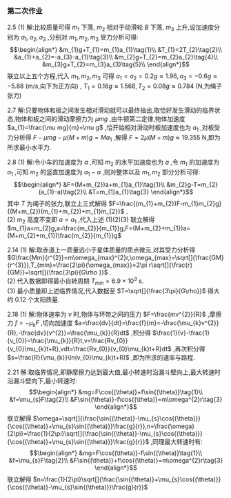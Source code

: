 ### 第二次作业

2.5
    (1) 解:比较质量可得 $m_{1}$ 下落, $m_{2}$ 相对于动滑轮 $B$ 下落, $m_{3}$ 上升,设加速度分别为 $a_{1},a_{2},a_{3}$ ,分别对 $m_{1},m_{2},m_{3}$ 受力分析可得:
    $$\begin{align*}
    &m_{1}g+T_{1}=m_{1}a_{1}\tag{1}\\
    &T_{1}=2T_{2}\tag{2}\\
    &a_{1}+a_{2}=-a_{3}-a_{1}\tag{3}\\ 
    &m_{2}g+T_{2}=m_{2}a_{2}\tag{4}\\
    &m_{3}g+T_{2}=m_{3}a_{3}\tag{5}\\
    \end{align*}$$ 
    联立以上五个方程,代入 $m_{1},m_{2},m_{3}$ 可得 $a_{1}=a_{2}=0.2g\approx 1.96,a_{3}=-0.6g\approx -5.88$ (m/s,向下为正方向) , $T_{1}=0.16g\approx 1.568,T_{2}=0.08g\approx 0.784$ (N,为绳子张力)

2.7
    解:只要物体和板之间发生相对滑动就可以最终抽出,取恰好发生滑动的临界状态,物体和板之间的滑动摩擦力为 $\mu mg$ ,由牛顿第二定律,物体加速度 $a_{1}=\frac{\mu mg}{m}=\mu g$ ,恰开始相对滑动时板加速度也为 $a_{1}$ ,对板受力分析得 $F-\mu mg-\mu(M+m)g=Ma_{1}$ ,解得 $F=2\mu (M+m)g\approx 19.355$ N,即为所求最小水平力.

2.8
    (1) 解:令小车的加速度为 $a$ ,可知 $m_{2}$ 的水平加速度也为 $a$ ,令 $m_{1}$ 的加速度为 $a_{1}$ ,可知 $m_{2}$ 的竖直加速度为 $a_{1}-a$ ,则对整体以及 $m_{1},m_{2}$ 部分分析可得:
    $$\begin{align*}
    &F=(M+m_{2})a+m_{1}a_{1}\tag{1}\\
    &m_{2}g-T=m_{2}(a_{1}-a)\tag{2}\\
    &T=m_{1}a_{1}\tag{3}
    \end{align*}$$
    其中 $T$ 为绳子的张力,联立上三式解得 $F=\frac{(m_{1}+m_{2})F-m_{1}m_{2}g}{(M+m_{2})(m_{1}+m_{2})+m_{1}m_{2}}$ .
    \
    (2) $m_{2}$ 高度不变即 $a=a_{1}$ ,代入上述 $(1)(2)(3)$ 联立解得 $m_{1}a=m_{2}g,a=\frac{m_{2}}{m_{1}}g,F=(M+m_{2}+m_{1})a=(M+m_{2}+m_{1})\frac{m_{2}}{m_{1}}g$ 

2.14
    (1) 解:取赤道上一质量远小于星体质量的质点微元,对其受力分析得 $G\frac{Mm}{r^{2}}=m\omega_{max}^{2}r,\omega_{max}=\sqrt[]{\frac{GM}{r^{3}}},T_{min}=\frac{2\pi}{\omega_{max}}=2\pi r\sqrt[]{\frac{r}{GM}}=\sqrt[]{\frac{3\pi}{G\rho }}$ .
    \
    (2) 代入数据即得最小自转周期 $T_{min}=6.9\times10^{3}$ s.
    \
    (3) 最小质量即上述临界情况,代入数据至 $T=\sqrt[]{\frac{3\pi}{G\rho}}$ 得大约 0.12 个太阳质量.

2.18
    (1) 解:物体速率为 $v$ 时,物体与环带之间的压力 $F=\frac{mv^{2}}{R}$ ,摩擦力 $f=-\mu_{k} F$ ,切向加速度 $a=\frac{dv}{dt}=\frac{f}{m}=-\frac{\mu_{k}v^{2}}{R},-\frac{dv}{v^{2}}=\frac{\mu_{k}}{R}dt$ ,积分得 $\frac{1}{v}-\frac{1}{v_{0}}=\frac{\mu_{k}}{R}t,v=\frac{Rv_{0}}{v_{0}\mu_{k}t+R},vdt=\frac{Rv_{0}}{v_{0}\mu_{k}t+R}dt$ ,再次积分得 $s=\frac{R}{\mu_{k}}\ln(v_{0}\mu_{k}t+R)$ ,即为所求的速率与路程.

2.21
    解:取临界情况,即静摩擦力达到最大值,最小转速时沿漏斗壁向上,最大转速时沿漏斗壁向下,最小转速时:
    $$\begin{align*}
    &mg=F\cos{(\theta)}+f\sin{(\theta)}\tag{1}\\
    &f=\mu_{s}F\tag{2}\\
    &F\sin{(\theta)}-f\cos{(\theta)}=m\omega^{2}r\tag{3}
    \end{align*}$$
    联立解得 $\omega=\sqrt[]{\frac{\sin{(\theta)}-\mu_{s}\cos{(\theta)}}{\cos{(\theta)}+\mu_{s}\sin{(\theta)}}\frac{g}{r}},n=\frac{\omega}{2\pi}=\frac{1}{2\pi}\sqrt[]{\frac{\sin{(\theta)}-\mu_{s}\cos{(\theta)}}{\cos{(\theta)}+\mu_{s}\sin{(\theta)}}\frac{g}{r}}$ ,同理最大转速时有:
    $$\begin{align*}
    &mg=F\cos{(\theta)}-f\sin{(\theta)}\tag{1}\\
    &f=\mu_{s}F\tag{2}\\
    &F\sin{(\theta)}+f\cos{(\theta)}=m\omega^{2}r\tag{3}
    \end{align*}$$
    联立解得 $n=\frac{1}{2\pi}\sqrt[]{\frac{\sin{(\theta)}+\mu_{s}\cos{(\theta)}}{\cos{(\theta)}-\mu_{s}\sin{(\theta)}}\frac{g}{r}}$ 
